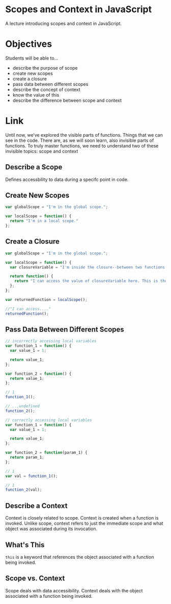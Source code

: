 # Scopes and Context in JavaScript
A lecture introducing scopes and context in JavaScript.

# Objectives
Students will be able to...

- describe the purpose of scope
- create new scopes
- create a closure
- pass data between different scopes
- describe the concept of context
- know the value of this 
- describe the difference between scope and context 

# Link
Until now, we’ve explored the visible parts of functions. Things that we can see in the code. There are, as we will soon learn, also invisible parts of functions. To truly master functions, we need to understand two of these invisible topics: scope and context


## Describe a Scope
Defines accessbility to data during a specifc point in code. 

## Create New Scopes 

```javascript
var globalScope = "I'm in the global scope.";

var localScope = function() {
  return "I'm in a local scope."	
};
```

## Create a Closure
```javascript
var globalScope = "I'm in the global scope.";

var localScope = function() {
  var closureVariable = "I'm inside the closure--between two functions."

  return function() {
    return "I can access the value of closureVariable here. This is the only place that closureVariable can be accessed.";
  };
};

var returnedFunction = localScope();

//"I can access...."
returnedFunction();
```

## Pass Data Between Different Scopes

```javascript
// incorrectly accessing local variables
var function_1 = function() {
  var value_1 = 1;

  return value_1; 
};

var function_2 = function() {
  return value_1;
};

// 1
function_1(); 

// ...undefined
function_2();
```

```javascript
// correctly accessing local variables
var function_1 = function() {
  var value_1 = 1;

  return value_1; 
};

var function_2 = function(param_1) {  
  return param_1;
};

// 1
var val = function_1(); 

// 1
function_2(val);
```

## Describe a Context
Context is closely related to scope. Context is created when a function is invoked. Unlike scope, context refers to just the immediate scope and what object was associated during its invocation. 

## What's This
<code>this</code> is a keyword that references the object associated with a function being invoked.  

## Scope vs. Context
Scope deals with data accessibility. Context deals with the object associated with a function being invoked.
